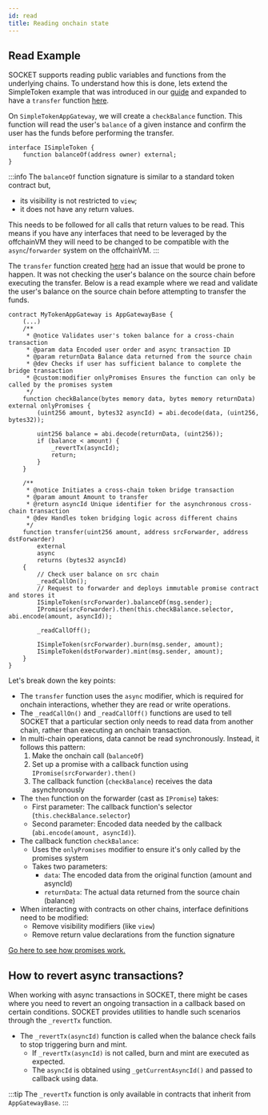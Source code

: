 ```yaml
---
id: read
title: Reading onchain state
---
```


## Read Example

SOCKET supports reading public variables and functions from the underlying chains. To understand how this is done, lets extend the SimpleToken example that was introduced in our [guide](/writing-apps) and expanded to have a `transfer` function [here](/call-contracts).

On `SimpleTokenAppGateway`, we will create a `checkBalance` function. This function will read the user's `balance` of a given instance and confirm the user has the funds before performing the transfer.

```solidity
interface ISimpleToken {
    function balanceOf(address owner) external;
}
```
:::info
The `balanceOf` function signature is similar to a standard token contract but,
- its visibility is not restricted to `view`;
- it does not have any return values.

This needs to be followed for all calls that return values to be read. This means if you have any interfaces that need to be leveraged by the offchainVM they will need to be changed to be compatible with the `async`/`forwarder` system on the offchainVM.
:::

The `transfer` function created [here](/call-contracts) had an issue that would be prone to happen. It was not checking the user's balance on the source chain before executing the transfer. Below is a read example where we read and validate the user's balance on the source chain before attempting to transfer the funds.
```solidity
contract MyTokenAppGateway is AppGatewayBase {
    (...)
    /**
     * @notice Validates user's token balance for a cross-chain transaction
     * @param data Encoded user order and async transaction ID
     * @param returnData Balance data returned from the source chain
     * @dev Checks if user has sufficient balance to complete the bridge transaction
     * @custom:modifier onlyPromises Ensures the function can only be called by the promises system
     */
    function checkBalance(bytes memory data, bytes memory returnData) external onlyPromises {
        (uint256 amount, bytes32 asyncId) = abi.decode(data, (uint256, bytes32));

        uint256 balance = abi.decode(returnData, (uint256));
        if (balance < amount) {
            _revertTx(asyncId);
            return;
        }
    }

    /**
     * @notice Initiates a cross-chain token bridge transaction
     * @param amount Amount to transfer
     * @return asyncId Unique identifier for the asynchronous cross-chain transaction
     * @dev Handles token bridging logic across different chains
     */
    function transfer(uint256 amount, address srcForwarder, address dstForwarder)
        external
        async
        returns (bytes32 asyncId)
    {
        // Check user balance on src chain
        _readCallOn();
        // Request to forwarder and deploys immutable promise contract and stores it
        ISimpleToken(srcForwarder).balanceOf(msg.sender);
        IPromise(srcForwarder).then(this.checkBalance.selector, abi.encode(amount, asyncId));

        _readCallOff();

        ISimpleToken(srcForwarder).burn(msg.sender, amount);
        ISimpleToken(dstForwarder).mint(msg.sender, amount);
    }
}
```

Let's break down the key points:

- The `transfer` function uses the `async` modifier, which is required for onchain interactions, whether they are read or write operations.
- The `_readCallOn()` and `_readCallOff()` functions are used to tell SOCKET that a particular section only needs to read data from another chain, rather than executing an onchain transaction.
- In multi-chain operations, data cannot be read synchronously. Instead, it follows this pattern:
   1. Make the onchain call (`balanceOf`)
   2. Set up a promise with a callback function using `IPromise(srcForwarder).then()`
   3. The callback function (`checkBalance`) receives the data asynchronously
- The `then` function on the forwarder (cast as `IPromise`) takes:
   - First parameter: The callback function's selector (`this.checkBalance.selector`)
   - Second parameter: Encoded data needed by the callback (`abi.encode(amount, asyncId)`).
- The callback function `checkBalance`:
   - Uses the `onlyPromises` modifier to ensure it's only called by the promises system
   - Takes two parameters:
     - `data`: The encoded data from the original function (amount and asyncId)
     - `returnData`: The actual data returned from the source chain (balance)
- When interacting with contracts on other chains, interface definitions need to be modified:
   - Remove visibility modifiers (like `view`)
   - Remove return value declarations from the function signature

[Go here to see how promises work.](/promises)

## How to revert async transactions?

When working with async transactions in SOCKET, there might be cases where you need to revert an ongoing transaction in a callback based on certain conditions. SOCKET provides utilities to handle such scenarios through the `_revertTx` function.

- The `_revertTx(asyncId)` function is called when the balance check fails to stop triggering burn and mint.
   - If `_revertTx(asyncId)` is not called, burn and mint are executed as expected.
   - The `asyncId` is obtained using `_getCurrentAsyncId()` and passed to callback using data.

:::tip
The `_revertTx` function is only available in contracts that inherit from `AppGatewayBase`.
:::

